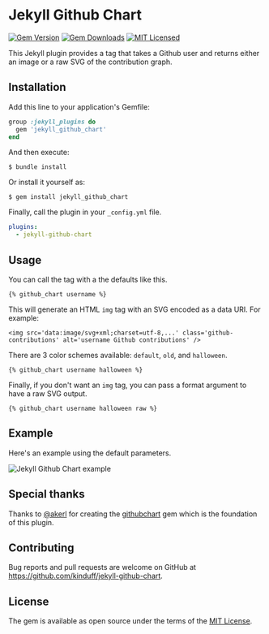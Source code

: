 # Jekyll Github Chart

[![Gem Version](https://img.shields.io/gem/v/jekyll-github-chart.svg)](https://rubygems.org/gems/jekyll-github-chart)
[![Gem Downloads](https://img.shields.io/gem/dt/jekyll-github-chart.svg)](https://rubygems.org/gems/jekyll-github-chart)
[![MIT Licensed](https://img.shields.io/badge/license-MIT-green.svg)](https://tldrlegal.com/license/mit-license)

This Jekyll plugin provides a tag that takes a Github user and returns either an image or a raw SVG of the contribution graph.

## Installation

Add this line to your application's Gemfile:

```ruby
group :jekyll_plugins do
  gem 'jekyll_github_chart'
end
```

And then execute:

```shell
$ bundle install
```

Or install it yourself as:

```shell
$ gem install jekyll_github_chart
```

Finally, call the plugin in your `_config.yml` file.

```yaml
plugins:
  - jekyll-github-chart
```

## Usage

You can call the tag with a the defaults like this.

```
{% github_chart username %}
```

This will generate an HTML `img` tag with an SVG encoded as a data URI. For example:

```
<img src='data:image/svg+xml;charset=utf-8,...' class='github-contributions' alt='username Github contributions' />
```

There are 3 color schemes available: `default`, `old`, and `halloween`.

```
{% github_chart username halloween %}
```

Finally, if you don't want an `img` tag, you can pass a format argument to have a raw SVG output.

```
{% github_chart username halloween raw %}
```

## Example
Here's an example using the default parameters.

![Jekyll Github Chart example](https://user-images.githubusercontent.com/1270156/89127558-911b1e80-d4ee-11ea-8c74-fcf8bc3c491a.png)

## Special thanks
Thanks to [@akerl](https://github.com/akerl) for creating the [githubchart](https://github.com/akerl/githubchart) gem which is the foundation of this plugin.

## Contributing

Bug reports and pull requests are welcome on GitHub at https://github.com/kinduff/jekyll-github-chart.


## License

The gem is available as open source under the terms of the [MIT License](https://opensource.org/licenses/MIT).
